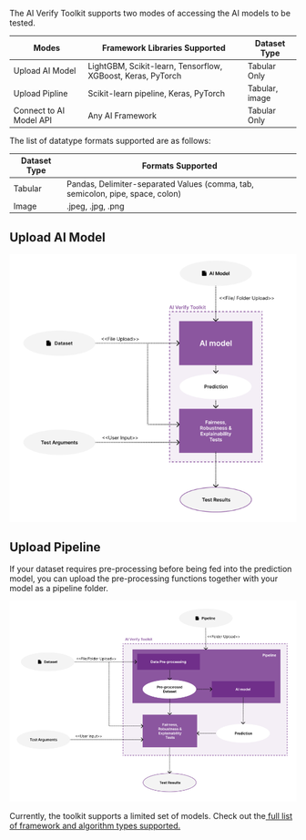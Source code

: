 The AI Verify Toolkit supports two modes of accessing the AI models to be tested.

| Modes                   | Framework Libraries Supported                               | Dataset Type   |
| ----------------------- | ----------------------------------------------------------- | -------------- |
| Upload AI Model         | LightGBM, Scikit-learn, Tensorflow, XGBoost, Keras, PyTorch | Tabular Only   |
| Upload Pipline          | Scikit-learn pipeline, Keras, PyTorch                       | Tabular, image |
| Connect to AI Model API | Any AI Framework                                            | Tabular Only   |

The list of datatype formats supported are as follows:

| Dataset Type | Formats Supported                                                              |
| ------------ | ------------------------------------------------------------------------------ |
| Tabular      | Pandas, Delimiter-separated Values (comma, tab, semicolon, pipe, space, colon) |
| Image        | .jpeg, .jpg, .png                                                              |

## Upload AI Model

![Upload AI Model](../../res/getting-started/model.png)

## Upload Pipeline

If your dataset requires pre-processing before being fed into the prediction model, you can upload the pre-processing functions together with your model as a pipeline folder.

![Upload Pipeline](../../res/getting-started/pipeline.png)

Currently, the toolkit supports a limited set of models. Check out the[ full list of framework and algorithm types supported.](../others/compatibility.md)